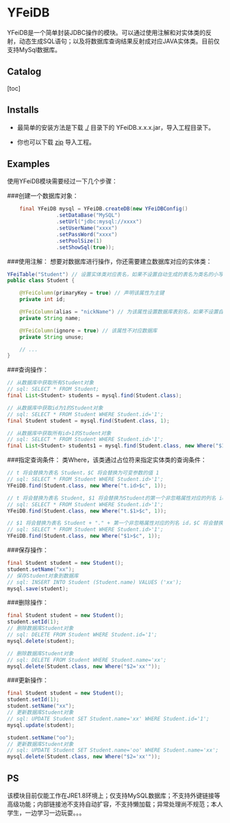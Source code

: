 # YFeiDB

YFeiDB是一个简单封装JDBC操作的模块。可以通过使用注解和对实体类的反射，动态生成SQL语句；以及将数据库查询结果反射成对应JAVA实体类。目前仅支持MySql数据库。

## Catalog
[toc]

## Installs

* 最简单的安装方法是下载 [./](http://git.oschina.net/SmallHuang/YFeiDB/tree/master) 目录下的 YFeiDB.x.x.x.jar，导入工程目录下。

* 你也可以下载 [zip](http://git.oschina.net/SmallHuang/YFeiDB/repository/archive/master) 导入工程。 

## Examples

使用YFeiDB模块需要经过一下几个步骤：

###创建一个数据库对象：

```java
	final YFeiDB mysql = YFeiDB.createDB(new YFeiDBConfig()
				.setDataBase("MySQL")
				.setUrl("jdbc:mysql://xxxx")
				.setUserName("xxxx")
				.setPassWord("xxxx")
				.setPoolSize(1)
				.setShowSql(true));
```

###使用注解：
想要对数据库进行操作，你还需要建立数据库对应的实体类：

```java
YFeiTable("Student") // 设置实体类对应表名，如果不设置自动生成的表名为类名的小写(student)
public class Student {

	@YFeiColumn(primaryKey = true) // 声明该属性为主键
	private int id;

	@YFeiColumn(alias = "nickName") // 为该属性设置数据库表别名，如果不设置自动生成为(name)
	private String name;

	@YFeiColumn(ignore = true) // 该属性不对应数据库
	private String unuse;

	// ...
}
```

###查询操作：

```java
// 从数据库中获取所有Student对象
// sql: SELECT * FROM Student;
final List<Student> students = mysql.find(Student.class);

// 从数据库中获取id为1的Student对象
// sql: SELECT * FROM Student WHERE Student.id='1';
final Student student = mysql.find(Student.class, 1);

// 从数据库中获取所有id>1的Student对象
// sql: SELECT * FROM Student WHERE Student.id>'1';
final List<Student> students1 = mysql.find(Student.class, new Where("$1>$c", 1));
```

###指定查询条件：
类Where，该类通过占位符来指定实体类的查询条件：

```java
// t 将会替换为表名 Student，$C 将会替换为可变参数的值 1
// sql: SELECT * FROM Student WHERE Student.id>'1';
YFeiDB.find(Student.class, new Where("t.id>$c", 1));

// t 将会替换为表名 Student, $1 将会替换为Student的第一个非忽略属性对应的列名 id，$C 将会替换为可变参数的值 1
// sql: SELECT * FROM Student WHERE Student.id>'1';
YFeiDB.find(Student.class, new Where("t.$1>$c", 1));

// $1 将会替换为表名 Student + "." + 第一个非忽略属性对应的列名 id，$C 将会替换为可变参数的值 1
// sql: SELECT * FROM Student WHERE Student.id>'1';
YFeiDB.find(Student.class, new Where("$1>$c", 1));
```

###保存操作：

```java
final Student student = new Student();
student.setName("xx");
// 保存Student对象到数据库
// sql: INSERT INTO Student (Student.name) VALUES ('xx');
mysql.save(student);
```
###删除操作：

```java
final Student student = new Student();
student.setId(1);
// 删除数据库Student对象
// sql: DELETE FROM Student WHERE Student.id='1';
mysql.delete(student);

// 删除数据库Student对象
// sql: DELETE FROM Student WHERE Student.name='xx';
mysql.delete(Student.class, new Where("$2='xx'"));
```

###更新操作：

```java
final Student student = new Student();
student.setId(1);
student.setName("xx");
// 更新数据库Student对象
// sql: UPDATE Student SET Student.name='xx' WHERE Student.id='1';
mysql.update(student);

student.setName("oo");
// 更新数据库Student对象
// sql: UPDATE Student SET Student.name='oo' WHERE Student.name='xx';
mysql.delete(Student.class, new Where("$2='xx'"));
```

## PS

该模块目前仅能工作在JRE1.8环境上；仅支持MySQL数据库；不支持外键链接等高级功能；内部链接池不支持自动扩容，不支持懒加载；异常处理尚不规范；本人学生，一边学习一边玩耍。。。